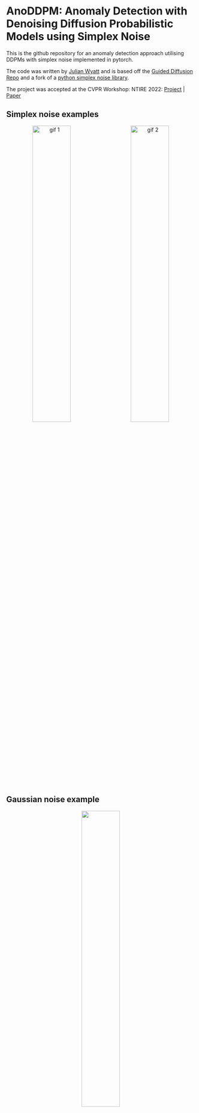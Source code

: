 # AnoDDPM: Anomaly Detection with Denoising Diffusion Probabilistic Models using Simplex Noise

This is the github repository for an anomaly detection approach utilising DDPMs with simplex noise implemented in
pytorch.

The code was written by [Julian Wyatt](https://github.com/Julian-Wyatt) and is based off
the [Guided Diffusion Repo](https://github.com/openai/guided-diffusion) and a fork of
a [python simplex noise library](https://github.com/lmas/opensimplex).

The project was accepted at the CVPR Workshop: NTIRE 2022: [Project](https://julianwyatt.co.uk/anoddpm)
| [Paper](https://openaccess.thecvf.com/content/CVPR2022W/NTIRE/html/Wyatt_AnoDDPM_Anomaly_Detection_With_Denoising_Diffusion_Probabilistic_Models_Using_Simplex_CVPRW_2022_paper.html)

## Simplex noise examples

<p align="center">
  <img alt="gif 1" src="https://github.com/Julian-Wyatt/JulianWyatt.github.io/blob/db50a67bec8aece87e185260572ece35d74b74df/assets/img/portfolio/anoddpm2-compressed.gif" width="45%">
&nbsp; &nbsp; &nbsp; &nbsp;
  <img alt="gif 2" src="https://github.com/Julian-Wyatt/JulianWyatt.github.io/blob/db50a67bec8aece87e185260572ece35d74b74df/assets/img/portfolio/anoddpm3-compressed.gif" width="45%">
</p>

## Gaussian noise example

<p align="center">
  <img src='https://github.com/Julian-Wyatt/JulianWyatt.github.io/blob/db50a67bec8aece87e185260572ece35d74b74df/assets/img/portfolio/anoddpmGauss.gif' width=45%>
</p>

## File structure:

- dataset.py - custom dataset loader
- detection.py - code for generating measures & initial testing and experimentation.
- diffusion_training.py - training procedure
- evaluation.py - functions for measures and metrics
- GaussianDiffusion.py - Gaussian architecture with custom detection, forked from https://github.
  com/openai/guided-diffusion
- generate_images.py - generates images for Figs in paper
- graphs.py - reduce graph quality, load and visualise graphs
- helpers.py - helper functions for use in several places ie checkpoint loading
- perlin.py - Generating Fig 2 and testing octaves
- simplex.py - Simplex class - forked from https://github.com/lmas/opensimplex with added multi-scale code.
- UNet.py - UNet architecture, forked from https://github.com/openai/guided-diffusion
- test_args/args{i}.json - primary example seen below
- model/diff-params-ARGS={i}/params-final.pt - checkpoint for i'th arg
- Examples/ - demonstration of early testing
- diffusion-videos/ARGS={i}/ - video outputs of varying args across training, testing and detection
- diffusion-training-images/ARGS={i}/ - detection images
- metrics/ - storage of varying metrics
- final-outputs/ - outputs from generate_images.py

For access to checkpoints, please get in touch. For access to datasets, please refer to the paper's citations.

## How To...

### Train

To train a model, run `python3 diffusion_training.py ARG_NUM` where `ARG_NUM` is the number relating to the json arg
file. These arguments are stored in ./test_args/ and are called args1.json for example.

### Evaluate

To evaluate a model, run `python3 detection.py ARG_NUM`, and ensure the script runs the correct sub function.

### Datasets

To perform the same tests, store the anomalous dataset
in `./DATASETS/CancerousDataset/EdinburghDataset/Anomalous-T1/raw` and the training dataset in
`./DATASETS/Train/`. The training dataset contained 100 folders where each contained the raw file and the numpy
extracted file. To add a new dataset, edit the `dataset.py` file and ensure the new dataset is loaded via the script
you're running.

## Example args:

{
"img_size": [256,256],
"Batch_Size": 1,
"EPOCHS": 3000,
"T": 1000,
"base_channels": 128,
"beta_schedule": "linear",
"channel_mults": "",
"loss-type": "l2",
"loss_weight": "none",
"train_start": true,
"lr": 1e-4,
"random_slice": true,
"sample_distance": 800,
"weight_decay": 0.0,
"save_imgs":false,
"save_vids":true,
"dropout":0,
"attention_resolutions":"16,8",
"num_heads":2,
"num_head_channels":-1,
"noise_fn":"simplex",
"dataset": "mri"
}

## Citation:

If you use this code for your research, please cite:<br>
AnoDDPM: Anomaly Detection With Denoising Diffusion Probabilistic Models Using Simplex Noise<br>
[Julian Wyatt](https://github.com/Julian-Wyatt), [Adam Leach](https://github.com/qazwsxal)
, [Sebastian M. Schmon](https://scholar.google.com/citations?user=hs2WrYYAAAAJ&hl=en&oi=ao)
, [Chris G. Willcocks](https://github.com/cwkx); Proceedings of the IEEE/CVF Conference on Computer Vision and Pattern
Recognition (CVPR) Workshops, 2022

```
@InProceedings{Wyatt_2022_CVPR,
    author    = {Wyatt, Julian and Leach, Adam and Schmon, Sebastian M. and Willcocks, Chris G.},
    title     = {AnoDDPM: Anomaly Detection With Denoising Diffusion Probabilistic Models Using Simplex Noise},
    booktitle = {Proceedings of the IEEE/CVF Conference on Computer Vision and Pattern Recognition (CVPR) Workshops},
    month     = {June},
    year      = {2022},
    pages     = {650-656}
}
```

# Addition to the README for our own adaptation

